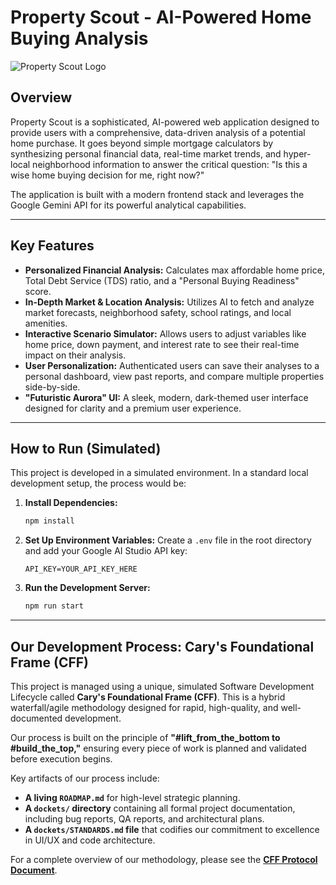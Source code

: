 # Property Scout - AI-Powered Home Buying Analysis

![Property Scout Logo](https://storage.googleapis.com/aistudio-hosting/images/project-scout-logo-readme.png)

## Overview

Property Scout is a sophisticated, AI-powered web application designed to provide users with a comprehensive, data-driven analysis of a potential home purchase. It goes beyond simple mortgage calculators by synthesizing personal financial data, real-time market trends, and hyper-local neighborhood information to answer the critical question: "Is this a wise home buying decision for me, right now?"

The application is built with a modern frontend stack and leverages the Google Gemini API for its powerful analytical capabilities.

---

## Key Features

- **Personalized Financial Analysis:** Calculates max affordable home price, Total Debt Service (TDS) ratio, and a "Personal Buying Readiness" score.
- **In-Depth Market & Location Analysis:** Utilizes AI to fetch and analyze market forecasts, neighborhood safety, school ratings, and local amenities.
- **Interactive Scenario Simulator:** Allows users to adjust variables like home price, down payment, and interest rate to see their real-time impact on their analysis.
- **User Personalization:** Authenticated users can save their analyses to a personal dashboard, view past reports, and compare multiple properties side-by-side.
- **"Futuristic Aurora" UI:** A sleek, modern, dark-themed user interface designed for clarity and a premium user experience.

---

## How to Run (Simulated)

This project is developed in a simulated environment. In a standard local development setup, the process would be:

1.  **Install Dependencies:**
    ```bash
    npm install
    ```
2.  **Set Up Environment Variables:**
    Create a `.env` file in the root directory and add your Google AI Studio API key:
    ```
    API_KEY=YOUR_API_KEY_HERE
    ```
3.  **Run the Development Server:**
    ```bash
    npm run start
    ```

---

## Our Development Process: Cary's Foundational Frame (CFF)

This project is managed using a unique, simulated Software Development Lifecycle called **Cary's Foundational Frame (CFF)**. This is a hybrid waterfall/agile methodology designed for rapid, high-quality, and well-documented development.

Our process is built on the principle of **"#lift_from_the_bottom to #build_the_top,"** ensuring every piece of work is planned and validated before execution begins.

Key artifacts of our process include:

- **A living `ROADMAP.md`** for high-level strategic planning.
- **A `dockets/` directory** containing all formal project documentation, including bug reports, QA reports, and architectural plans.
- **A `dockets/STANDARDS.md` file** that codifies our commitment to excellence in UI/UX and code architecture.

For a complete overview of our methodology, please see the [**CFF Protocol Document**](./dockets/CFF_PROTOCOL.md).
